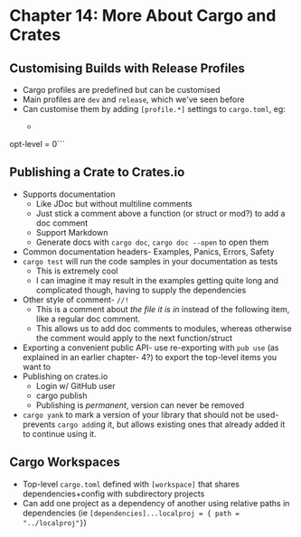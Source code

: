 # Chapter 14: More About Cargo and Crates

## Customising Builds with Release Profiles

* Cargo profiles are predefined but can be customised
* Main profiles are `dev` and `release`, which we've seen before
* Can customise them by adding `[profile.*]` settings to `cargo.toml`, eg:
  * ```[profile.dev]
opt-level = 0```

## Publishing a Crate to Crates.io

* Supports documentation
  * Like JDoc but without multiline comments
  * Just stick a comment above a function (or struct or mod?) to add a doc comment
  * Support Markdown
  * Generate docs with `cargo doc`, `cargo doc --open` to open them
* Common documentation headers- Examples, Panics, Errors, Safety
* `cargo test` will run the code samples in your documentation as tests
  * This is extremely cool
  * I can imagine it may result in the examples getting quite long and complicated though, having to supply the dependencies
* Other style of comment- `//!`
  * This is a comment about _the file it is in_ instead of the following item, like a regular doc comment.
  * This allows us to add doc comments to modules, whereas otherwise the comment would apply to the next function/struct
* Exporting a convenient public API- use re-exporting with `pub use` (as explained in an earlier chapter- 4?) to export the top-level items you want to
* Publishing on crates.io
  * Login w/ GitHub user
  * cargo publish
  * Publishing is _permanent_, version can never be removed
* `cargo yank` to mark a version of your library that should not be used- prevents `cargo add`ing it, but allows existing ones that already added it to continue using it.

## Cargo Workspaces

* Top-level `cargo.toml` defined with `[workspace]` that shares dependencies+config with subdirectory projects
* Can add one project as a dependency of another using relative paths in dependencies (ie `[dependencies]...localproj = { path = "../localproj"}`)
